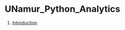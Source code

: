# UNamur_Python_Analytics

1. [Introduction](https://colab.research.google.com/github/titsitits/UNamur_Python_Analytics/blob/master/1_Introduction.ipynb)
